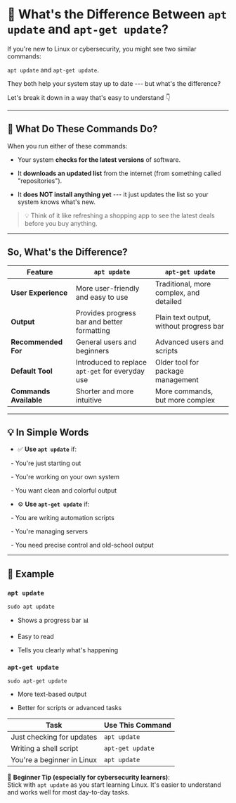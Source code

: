 
# 🔄 What's the Difference Between `apt update` and `apt-get update`?

If you're new to Linux or cybersecurity, you might see two similar commands:  

`apt update` and `apt-get update`.

They both help your system stay up to date --- but what's the difference?

Let's break it down in a way that's easy to understand 👇

---

## 🧠 What Do These Commands Do?

When you run either of these commands:

- Your system **checks for the latest versions** of software.

- It **downloads an updated list** from the internet (from something called "repositories").

- It **does NOT install anything yet** --- it just updates the list so your system knows what's new.

> 💡 Think of it like refreshing a shopping app to see the latest deals before you buy anything.

---

## So, What's the Difference?

| Feature                  | `apt update`                      | `apt-get update`                  |
|--------------------------|-----------------------------------|-----------------------------------|
| **User Experience**      | More user-friendly and easy to use | Traditional, more complex, and detailed |
| **Output**               | Provides progress bar and better formatting | Plain text output, without progress bar |
| **Recommended For**      | General users and beginners       | Advanced users and scripts       |
| **Default Tool**         | Introduced to replace `apt-get` for everyday use | Older tool for package management |
| **Commands Available**   | Shorter and more intuitive        | More commands, but more complex  |

---

## 💡 In Simple Words

- ✅ **Use `apt update`** if:

  - You're just starting out

  - You're working on your own system

  - You want clean and colorful output

- ⚙️ **Use `apt-get update`** if:

  - You are writing automation scripts

  - You're managing servers

  - You need precise control and old-school output

---

## 🧪 Example

### `apt update`
```
sudo apt update
```
-   Shows a progress bar 📊

-   Easy to read

-   Tells you clearly what's happening

### `apt-get update`
```
sudo apt-get update
```
-   More text-based output

-   Better for scripts or advanced tasks

| Task                        | Use This Command     |
|-----------------------------|----------------------|
| Just checking for updates   | `apt update`         |
| Writing a shell script      | `apt-get update`     |
| You're a beginner in Linux  | `apt update`         |

🔐 **Beginner Tip (especially for cybersecurity learners)**:\
Stick with `apt update` as you start learning Linux. It's easier to understand and works well for most day-to-day tasks.
